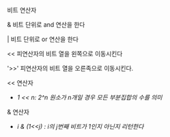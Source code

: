 비트 연산자

& 비트 단위로 and 연산을 한다

| 비트 단위로 or 연산을 한다

<< 피연산자의 비트 열을 왼쪽으로 이동시킨다

'>>' 피연산자의 비트 열을 오른족으로 이동시킨다.



<< 연산자

- *1 << n: 2^n 원소가 n개일 경우 모든 부분집합의 수를 의미*



& 연산자

- *i & (1<<j) : i의 j번째 비트가 1인지 아닌지 리턴한다*